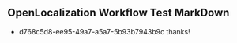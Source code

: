 ## OpenLocalization Workflow Test MarkDown
* d768c5d8-ee95-49a7-a5a7-5b93b7943b9c thanks!

<!--HONumber=Aug16_HO3-->


